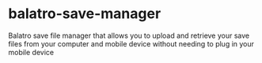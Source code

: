 # balatro-save-manager
Balatro save file manager that allows you to upload and retrieve your save files from your computer and mobile device without needing to plug in your mobile device
